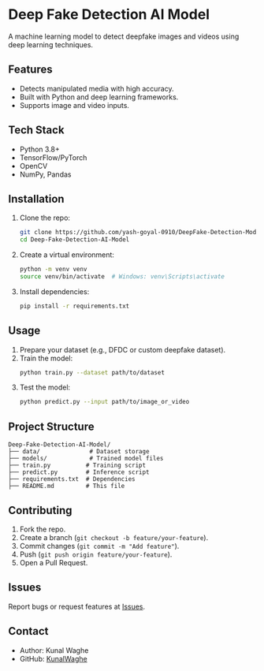 # Deep Fake Detection AI Model

A machine learning model to detect deepfake images and videos using deep learning techniques.

## Features
- Detects manipulated media with high accuracy.
- Built with Python and deep learning frameworks.
- Supports image and video inputs.

## Tech Stack
- Python 3.8+
- TensorFlow/PyTorch
- OpenCV
- NumPy, Pandas

## Installation
1. Clone the repo:
   ```bash
   git clone https://github.com/yash-goyal-0910/DeepFake-Detection-Model.git
   cd Deep-Fake-Detection-AI-Model
   ```
2. Create a virtual environment:
   ```bash
   python -m venv venv
   source venv/bin/activate  # Windows: venv\Scripts\activate
   ```
3. Install dependencies:
   ```bash
   pip install -r requirements.txt
   ```

## Usage
1. Prepare your dataset (e.g., DFDC or custom deepfake dataset).
2. Train the model:
   ```bash
   python train.py --dataset path/to/dataset
   ```
3. Test the model:
   ```bash
   python predict.py --input path/to/image_or_video
   ```

## Project Structure
```
Deep-Fake-Detection-AI-Model/
├── data/              # Dataset storage
├── models/            # Trained model files
├── train.py          # Training script
├── predict.py        # Inference script
├── requirements.txt  # Dependencies
├── README.md         # This file
```

## Contributing
1. Fork the repo.
2. Create a branch (`git checkout -b feature/your-feature`).
3. Commit changes (`git commit -m "Add feature"`).
4. Push (`git push origin feature/your-feature`).
5. Open a Pull Request.

## Issues
Report bugs or request features at [Issues](https://github.com/KunalWaghe/DeepFake-Detection-Model/issues).

## Contact
- Author: Kunal Waghe
- GitHub: [KunalWaghe](https://github.com/KunalWaghe)
